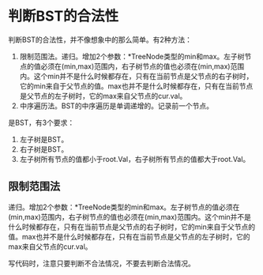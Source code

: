 # 判断BST的合法性

判断BST的合法性，并不像想象中的那么简单。有2种方法：
1. 限制范围法。递归。增加2个参数：*TreeNode类型的min和max。左子树节点的值必须在(min,max)范围内，右子树节点的值也必须在(min,max)范围内。这个min并不是什么时候都存在，只有在当前节点是父节点的右子树时，它的min来自于父节点的值。max也并不是什么时候都存在，只有在当前节点是父节点的左子树时，它的max来自父节点的cur.val。
2. 中序遍历法。BST的中序遍历是单调递增的。记录前一个节点。

是BST，有3个要求：
1. 左子树是BST。
2. 右子树是BST。
3. 左子树所有节点的值都小于root.Val，右子树所有节点的值都大于root.Val。

## 限制范围法

递归。增加2个参数：*TreeNode类型的min和max。左子树节点的值必须在(min,max)范围内，右子树节点的值也必须在(min,max)范围内。这个min并不是什么时候都存在，只有在当前节点是父节点的右子树时，它的min来自于父节点的值。max也并不是什么时候都存在，只有在当前节点是父节点的左子树时，它的max来自父节点的cur.val。

写代码时，注意只要判断不合法情况，不要去判断合法情况。
